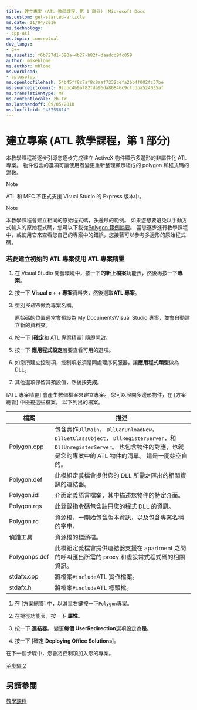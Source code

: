 ```yaml
---
title: 建立專案 (ATL 教學課程，第 1 部分) |Microsoft Docs
ms.custom: get-started-article
ms.date: 11/04/2016
ms.technology:
- cpp-atl
ms.topic: conceptual
dev_langs:
- C++
ms.assetid: f6b727d1-390a-4b27-b82f-daadcd9fc059
author: mikeblome
ms.author: mblome
ms.workload:
- cplusplus
ms.openlocfilehash: 54b45ff8c7af8c8aaf7232cefa2bb4f002fc37be
ms.sourcegitcommit: 92dbc4b9bf82fda96da80846c9cfcdba524035af
ms.translationtype: MT
ms.contentlocale: zh-TW
ms.lasthandoff: 09/05/2018
ms.locfileid: "43755614"
---
```

# <a name="creating-the-project-atl-tutorial-part-1"></a>建立專案 (ATL 教學課程，第 1 部分)

本教學課程將逐步引導您逐步完成建立 ActiveX 物件顯示多邊形的非屬性化 ATL 專案。 物件包含的選項可讓使用者變更重新整理顯示組成的 polygon 和程式碼的邊數。

> [!NOTE]
>  ATL 和 MFC 不正式支援 Visual Studio 的 Express 版本中。

> [!NOTE]
>  本教學課程會建立相同的原始程式碼，多邊形的範例。 如果您想要避免以手動方式輸入的原始程式碼，您可以下載從[Polygon 範例摘要](../visual-cpp-samples.md)。 當您逐步進行教學課程中，或使用它來查看您自己的專案中的錯誤，您接著可以參考多邊形的原始程式碼。

### <a name="to-create-the-initial-atl-project-using-the-atl-project-wizard"></a>若要建立初始的 ATL 專案使用 ATL 專案精靈

1. 在 Visual Studio 開發環境中，按一下**的新**上**檔案**功能表，然後再按一下**專案**。

2. 按一下  **Visual c + + 專案**資料夾，然後選取**ATL 專案**。

3. 型別*多邊形*做為專案名稱。

     原始碼的位置通常會預設為 My Documents\Visual Studio 專案，並會自動建立新的資料夾。

4. 按一下 [**確定**和 ATL 專案精靈] 隨即開啟。

5. 按一下 **應用程式設定**若要查看可用的選項。

6. 如您所建立控制項，控制項必須是同處理序伺服器，讓**應用程式類型**做為 DLL。

7. 其他選項保留其預設值，然後按**完成**。

[ATL 專案精靈] 會產生數個檔案來建立專案。 您可以展開多邊形物件，在 [方案總管] 中檢視這些檔案。 以下列出的檔案。

|檔案|描述|
|----------|-----------------|
|Polygon.cpp|包含實作`DllMain`， `DllCanUnloadNow`， `DllGetClassObject`， `DllRegisterServer`，和`DllUnregisterServer`。 也包含物件的對應，也就是您的專案中的 ATL 物件的清單。 這是一開始空白的。|
|Polygon.def|此模組定義檔會提供您的 DLL 所需之匯出的相關資訊的連結器。|
|Polygon.idl|介面定義語言檔案，其中描述您物件的特定介面。|
|Polygon.rgs|此登錄指令碼包含註冊您的程式 DLL 的資訊。|
|Polygon.rc|資源檔，一開始包含版本資訊，以及包含專案名稱的字串。|
|偵錯工具|資源檔的標頭檔。|
|Polygonps.def|此模組定義檔會提供連結器支援在 apartment 之間的呼叫匯出所需的 proxy 和虛設常式程式碼的相關資訊。|
|stdafx.cpp|將檔案`#include`ATL 實作檔案。|
|stdafx.h|將檔案`#include`ATL 標頭檔。|

1. 在 [方案總管] 中，以滑鼠右鍵按一下`Polygon`專案。

2. 在捷徑功能表，按一下 **屬性**。

3. 按一下 **連結器**。 變更**每個 UserRedirection**選項設定為**是**。

4. 按一下 [確定 **Deploying Office Solutions**]。

在下一個步驟中，您會將控制項加入您的專案。

[至步驟 2](../atl/adding-a-control-atl-tutorial-part-2.md)

## <a name="see-also"></a>另請參閱

[教學課程](../atl/active-template-library-atl-tutorial.md)
